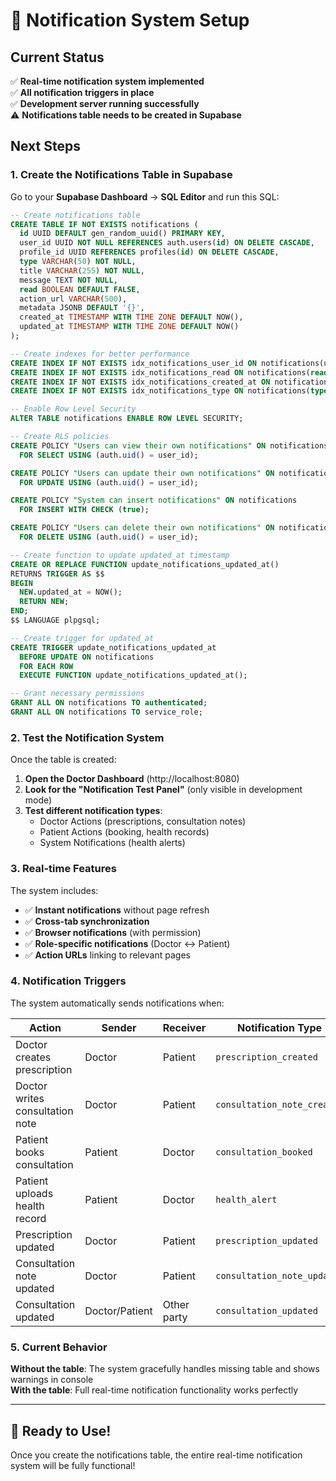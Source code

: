# 🔔 Notification System Setup

## Current Status
✅ **Real-time notification system implemented**  
✅ **All notification triggers in place**  
✅ **Development server running successfully**  
⚠️ **Notifications table needs to be created in Supabase**

## Next Steps

### 1. Create the Notifications Table in Supabase

Go to your **Supabase Dashboard** → **SQL Editor** and run this SQL:

```sql
-- Create notifications table
CREATE TABLE IF NOT EXISTS notifications (
  id UUID DEFAULT gen_random_uuid() PRIMARY KEY,
  user_id UUID NOT NULL REFERENCES auth.users(id) ON DELETE CASCADE,
  profile_id UUID REFERENCES profiles(id) ON DELETE CASCADE,
  type VARCHAR(50) NOT NULL,
  title VARCHAR(255) NOT NULL,
  message TEXT NOT NULL,
  read BOOLEAN DEFAULT FALSE,
  action_url VARCHAR(500),
  metadata JSONB DEFAULT '{}',
  created_at TIMESTAMP WITH TIME ZONE DEFAULT NOW(),
  updated_at TIMESTAMP WITH TIME ZONE DEFAULT NOW()
);

-- Create indexes for better performance
CREATE INDEX IF NOT EXISTS idx_notifications_user_id ON notifications(user_id);
CREATE INDEX IF NOT EXISTS idx_notifications_read ON notifications(read);
CREATE INDEX IF NOT EXISTS idx_notifications_created_at ON notifications(created_at DESC);
CREATE INDEX IF NOT EXISTS idx_notifications_type ON notifications(type);

-- Enable Row Level Security
ALTER TABLE notifications ENABLE ROW LEVEL SECURITY;

-- Create RLS policies
CREATE POLICY "Users can view their own notifications" ON notifications
  FOR SELECT USING (auth.uid() = user_id);

CREATE POLICY "Users can update their own notifications" ON notifications
  FOR UPDATE USING (auth.uid() = user_id);

CREATE POLICY "System can insert notifications" ON notifications
  FOR INSERT WITH CHECK (true);

CREATE POLICY "Users can delete their own notifications" ON notifications
  FOR DELETE USING (auth.uid() = user_id);

-- Create function to update updated_at timestamp
CREATE OR REPLACE FUNCTION update_notifications_updated_at()
RETURNS TRIGGER AS $$
BEGIN
  NEW.updated_at = NOW();
  RETURN NEW;
END;
$$ LANGUAGE plpgsql;

-- Create trigger for updated_at
CREATE TRIGGER update_notifications_updated_at
  BEFORE UPDATE ON notifications
  FOR EACH ROW
  EXECUTE FUNCTION update_notifications_updated_at();

-- Grant necessary permissions
GRANT ALL ON notifications TO authenticated;
GRANT ALL ON notifications TO service_role;
```

### 2. Test the Notification System

Once the table is created:

1. **Open the Doctor Dashboard** (http://localhost:8080)
2. **Look for the "Notification Test Panel"** (only visible in development mode)
3. **Test different notification types**:
   - Doctor Actions (prescriptions, consultation notes)
   - Patient Actions (booking, health records)
   - System Notifications (health alerts)

### 3. Real-time Features

The system includes:
- ✅ **Instant notifications** without page refresh
- ✅ **Cross-tab synchronization** 
- ✅ **Browser notifications** (with permission)
- ✅ **Role-specific notifications** (Doctor ↔ Patient)
- ✅ **Action URLs** linking to relevant pages

### 4. Notification Triggers

The system automatically sends notifications when:

| Action | Sender | Receiver | Notification Type |
|--------|--------|----------|-------------------|
| Doctor creates prescription | Doctor | Patient | `prescription_created` |
| Doctor writes consultation note | Doctor | Patient | `consultation_note_created` |
| Patient books consultation | Patient | Doctor | `consultation_booked` |
| Patient uploads health record | Patient | Doctor | `health_alert` |
| Prescription updated | Doctor | Patient | `prescription_updated` |
| Consultation note updated | Doctor | Patient | `consultation_note_updated` |
| Consultation updated | Doctor/Patient | Other party | `consultation_updated` |

### 5. Current Behavior

**Without the table**: The system gracefully handles missing table and shows warnings in console  
**With the table**: Full real-time notification functionality works perfectly

---

## 🎯 Ready to Use!

Once you create the notifications table, the entire real-time notification system will be fully functional!

